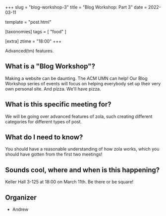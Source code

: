 +++
slug = "blog-workshop-3"
title = "Blog Workshop: Part 3"
date = 2022-03-11

template = "post.html"

[taxonomies]
tags = [ "food" ]

[extra]
ztime = "18:00"
+++

Advanced(tm) features.

<!-- more -->

## What is a "Blog Workshop"?

Making a website can be daunting. The ACM UMN can help! Our Blog Workshop series of events will
focus on helping everybody set up their very own personal site. And pizza. We'll have pizza.

## What is this specific meeting for?

We will be going over advanced features of zola, such creating different categories for different types of post.

## What do I need to know?

You should have a reasonable understanding of how zola works, which you should have gotten from the first two meetings!

## Sounds cool, where and when is this happening?

Keller Hall 3-125 at 18:00 on March 11th. Be there or be square!

## Organizer

* Andrew
